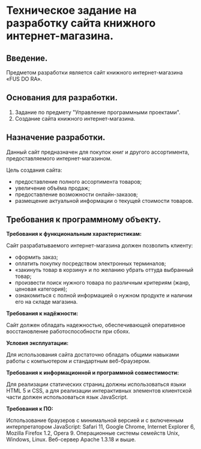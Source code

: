 
# Техническое задание на разработку сайта книжного интернет-магазина. #

## Введение.

Предметом разработки является сайт книжного интернет-магазина «FUS DO RA». 

## Основания для разработки. ##

1. Задание по предмету "Управление программными проектами".
2. Создание сайта книжного интернет-магазина.

## Назначение разработки. ##

Данный сайт предназначен для покупок книг и другого ассортимента, предоставляемого интернет-магазином.

Цель создания сайта:

 - предоставление полного ассортимента товаров;
 - увеличение объёма продаж;
 - предоставление возможности онлайн-заказов;
 - размещение актуальной информации о текущей стоимости товаров.

## Требования к программному объекту. ##

**Требования к функциональным характеристикам:**

Сайт разрабатываемого интернет-магазина должен позволить клиенту:

 - оформить заказ;
 - оплатить покупку посредством электронных терминалов;
 - «закинуть товар в корзину» и по желанию убрать оттуда выбранный товар;
 - произвести поиск нужного товара по различным критериям (жанр, ценовая категория); 
 - ознакомиться с полной информацией о нужном продукте и наличии его на складе магазина.

**Требования к надёжности:**

Сайт должен обладать надежностью, обеспечивающей оперативное восстановление работоспособности при сбоях.

**Условия эксплуатации:**

Для использования сайта достаточно обладать общими навыками работы с компьютером и стандартным веб-браузером.

**Требования к информационной и программной совместимости:**

Для реализации статических страниц должны использоваться языки HTML 5 и CSS, а для реализации интерактивных элементов клиентской части должен использоваться язык JavaScript.

**Требования к ПО:**

Использование браузеров с минимальной версией и с включенным интерпретатором JavaScript: Safari 11, Google Chrome, Internet Explorer 6, Mozilla Firefox 1.2, Opera 9. Операционные системы семейств Unix, Windows, Linux. Веб-сервер Apache 1.3.18 и выше.
